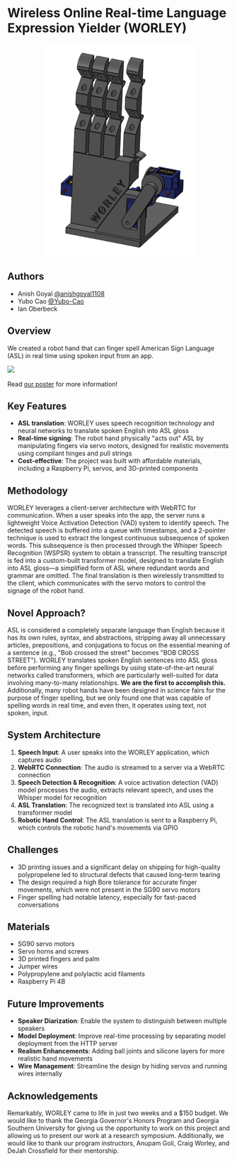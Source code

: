# Wireless Online Real-time Language Expression Yielder (WORLEY)

<p align="center">
  <img src="log/img/cad/hand.png">
</p>

## Authors
- Anish Goyal [@anishgoyal1108](https://github.com/anishgoyal1108)
- Yubo Cao [@Yubo-Cao](https://github.com/Yubo-Cao)
- Ian Oberbeck

## Overview
We created a robot hand that can finger spell American Sign Language (ASL) in real time using spoken input from an app. 

![](log/img/3d-print/worley_signing.gif)

Read [our poster](poster/Poster.pdf) for more information!

## Key Features
- **ASL translation**: WORLEY uses speech recognition technology and neural networks to translate spoken English into ASL gloss
- **Real-time signing**: The robot hand physically "acts out" ASL by manipulating fingers via servo motors, designed for realistic movements using compliant hinges and pull strings
- **Cost-effective**: The project was built with affordable materials, including a Raspberry Pi, servos, and 3D-printed components

## Methodology
WORLEY leverages a client-server architecture with WebRTC for communication. When a user speaks into the app, the server runs a lightweight Voice Activation Detection (VAD) system to identify speech. The detected speech is buffered into a queue with timestamps, and a 2-pointer technique is used to extract the longest continuous subsequence of spoken words. This subsequence is then processed through the Whisper Speech Recognition (WSPSR) system to obtain a transcript. The resulting transcript is fed into a custom-built transformer model, designed to translate English into ASL gloss—a simplified form of ASL where redundant words and grammar are omitted. The final translation is then wirelessly transmitted to the client, which communicates with the servo motors to control the signage of the robot hand.

## Novel Approach?
ASL is considered a completely separate language than English because it has its own rules, syntax, and abstractions, stripping away all unnecessary articles, prepositions, and conjugations to focus on the essential meaning of a sentence (e.g., "Bob crossed the street" becomes "BOB CROSS STREET"). WORLEY translates spoken English sentences into ASL gloss before performing any finger spellings by using state-of-the-art neural networks called transformers, which are particularly well-suited for data involving many-to-many relationships. **We are the first to accomplish this.** Additionally, many robot hands have been designed in science fairs for the purpose of finger spelling, but we only found one that was capable of spelling words in real time, and even then, it operates using text, not spoken, input.

## System Architecture
1. **Speech Input**: A user speaks into the WORLEY application, which captures audio
2. **WebRTC Connection**: The audio is streamed to a server via a WebRTC connection
3. **Speech Detection & Recognition**: A voice activation detection (VAD) model processes the audio, extracts relevant speech, and uses the Whisper model for recognition
4. **ASL Translation**: The recognized text is translated into ASL using a transformer model
5. **Robotic Hand Control**: The ASL translation is sent to a Raspberry Pi, which controls the robotic hand's movements via GPIO

## Challenges
- 3D printing issues and a significant delay on shipping for high-quality polypropelene led to structural defects that caused long-term tearing
- The design required a high Bore tolerance for accurate finger movements, which were not present in the SG90 servo motors
- Finger spelling had notable latency, especially for fast-paced conversations

## Materials
- SG90 servo motors
- Servo horns and screws
- 3D printed fingers and palm
- Jumper wires
- Polypropylene and polylactic acid filaments
- Raspberry Pi 4B

## Future Improvements
- **Speaker Diarization**: Enable the system to distinguish between multiple speakers
- **Model Deployment**: Improve real-time processing by separating model deployment from the HTTP server
- **Realism Enhancements**: Adding ball joints and silicone layers for more realistic hand movements
- **Wire Management**: Streamline the design by hiding servos and running wires internally

## Acknowledgements
Remarkably, WORLEY came to life in just two weeks and a $150 budget. We would like to thank the Georgia Governor's Honors Program and Georgia Southern University for giving us the opportunity to work on this project and allowing us to present our work at a research symposium. Additionally, we would like to thank our program instructors, Anupam Goli, Craig Worley, and DeJah Crossfield for their mentorship.
